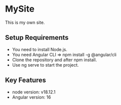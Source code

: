 # MySite
This is my own site.

## Setup Requirements
- You need to install Node.js.
- You need Angular CLI => npm install -g @angular/cli
- Clone the repository and after npm install.
- Use ng serve to start the project.

## Key Features
- node version: v18.12.1
- Angular version: 16
